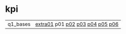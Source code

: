 # kpi

|          |                                                                                                                                     |
|----------|-------------------------------------------------------------------------------------------------------------------------------------|
| q1_bases | [extra01](q1_bases/extra01) p01 [p02](q1_bases/p02) [p03](q1_bases/p03) [p04](q1_bases/p04) [p05](q1_bases/p05) [p06](q1_bases/p06) |
